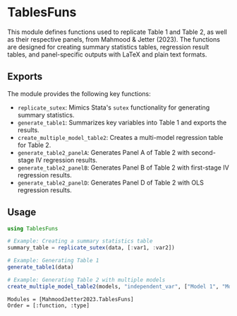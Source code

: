 # TablesFuns

This module defines functions used to replicate Table 1 and Table 2, as well as their respective panels, from Mahmood & Jetter (2023). The functions are designed for creating summary statistics tables, regression result tables, and panel-specific outputs with LaTeX and plain text formats.

## Exports
The module provides the following key functions:
- `replicate_sutex`: Mimics Stata's `sutex` functionality for generating summary statistics.
- `generate_table1`: Summarizes key variables into Table 1 and exports the results.
- `create_multiple_model_table2`: Creates a multi-model regression table for Table 2.
- `generate_table2_panelA`: Generates Panel A of Table 2 with second-stage IV regression results.
- `generate_table2_panelB`: Generates Panel B of Table 2 with first-stage IV regression results.
- `generate_table2_panelD`: Generates Panel D of Table 2 with OLS regression results.

## Usage

```julia
using TablesFuns

# Example: Creating a summary statistics table
summary_table = replicate_sutex(data, [:var1, :var2])

# Example: Generating Table 1
generate_table1(data)

# Example: Generating Table 2 with multiple models
create_multiple_model_table2(models, "independent_var", ["Model 1", "Model 2"], [2, 4], [3, 5], "Table Title", "Subtitle", "Caption")
```

```@autodocs
Modules = [MahmoodJetter2023.TablesFuns]
Order = [:function, :type]
```